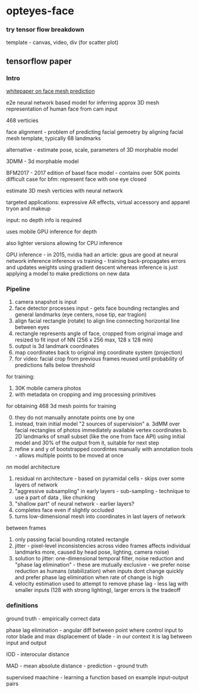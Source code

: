# opteyes-face

### try tensor flow breakdown

template - canvas, video, div (for scatter plot)

## tensorflow paper 

### Intro

[whitepaper on face mesh prediction](https://arxiv.org/pdf/1907.06724.pdf)

e2e neural network based model for inferring approx 3D mesh representation of human face from cam input

468 verticies 

face alignment - problem of predicting facial gemoetry by aligning facial mesh template, typically 68 landmarks 

alternative - estimate pose, scale, parameters of 3D morphable model 

3DMM - 3d morphable model 

BFM2017 - 2017 edition of basel face model - contains over 50K points 
difficult case for bfm: represent face with one eye closed 

estimate 3D mesh verticies with neural network

targeted applications: expressive AR effects, virtual accessory and apparel tryon and makeup 

input: no depth info is required 

uses mobile GPU inference for depth 

also lighter versions allowing for CPU inference 

GPU inference - in 2015, nvidia had an article: gpus are good at neural network inference 
inference vs training - training back-propagates errors and updates weights using gradient descent
whereas inference is just applying a model to make predictions on new data 


### Pipeline

1.  camera snapshot is input
2.  face detector processes input - gets face bounding rectangles and general landmarks (eye centers, nose tip, ear tragion) 
3.  align facial rectangle (rotate) to align line connecting horizontal line between eyes 
4.  rectangle represents angle of face, cropped from original image and resized to fit input of NN (256 x 256 max, 128 x 128 min)
5.  output is 3d landmark coordinates
6.  map coordinates back to original img coordinate system (projection)
7.  for video: facial crop from previous frames reused until probability of predictions falls below threshold 

for training:
1.  30K mobile camera photos 
2.  with metadata on cropping and img processing primitives 

for obtaining 468 3d mesh points for training

0. they do not manually annotate points one by one 
1.  instead, train initial model "2 sources of supervision"
    a.  3dMM over facial rectangles of photos immediately available vertex coordinates 
    b.  2D landmarks of small subset (like the one from face API)
using initial model and 30% of the output from it, suitable for next step
2.  refine x and y of bootstrapped coordintes manually with annotation tools - allows multiple points to be moved at once

nn model architecture 

1.  residual nn architecture - based on pyramidal cells - skips over some layers of network 
2.  "aggressive subsampling" in early layers - sub-sampling - technique to use a part of data , like chunking
3.  "shallow part" of neural network - earlier layers?
4.  completes face even if slightly occluded
5.  turns low-dimensional mesh into coordinates in last layers of network 

between frames

1.  only passing facial bounding rotated rectangle 
2.  jitter - pixel-level inconsistencies across video frames affects individual landmarks more, caused by head pose, lighting, camera noise) 
3.  solution to jitter: one-dimensional temporal filter, noise reduction and "phase lag elimination" - these are mutually exclusive - we prefer noise reduction as humans (stabilization) when inputs dont change quickly
and prefer phase lag elimination when rate of change is high
4.  velocity estimation used to attempt to remove phase lag - less lag with smaller inputs (128 with strong lighting), larger errors is the tradeoff


### definitions

ground truth - empirically correct data 

phase lag elimination - angular diff between point where control input to rotor blade and max displacement of blade - in our context it is lag between input and output

IOD - interocular distance 

MAD - mean absolute distance - prediction - ground truth

supervised maachine - learning a function based on example input-output pairs